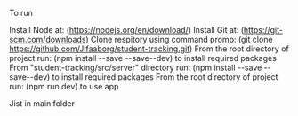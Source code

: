 To run

Install Node at: (https://nodejs.org/en/download/)
Install Git at: (https://git-scm.com/downloads)
Clone respitory using command promp: (git clone https://github.com/Jlfaaborg/student-tracking.git)
From the root directory of project run: (npm install --save --save--dev) to install required packages
From "student-tracking/src/server" directory run: (npm install --save --save--dev) to install required packages
From the root directory of project run: (npm run dev) to use app

Jist in main folder
